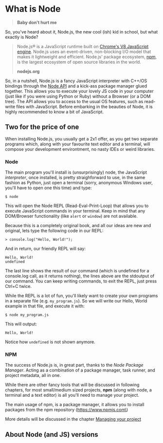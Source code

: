 # What is Node

> **Baby don't hurt me**

So, you've heard about it, Node.js, the new cool \(ish\) kid in school, but what exactly is Node?

> Node.js® is a JavaScript runtime built on [Chrome's V8 JavaScript engine](https://developers.google.com/v8/). Node.js uses an event-driven, non-blocking I/O model that makes it lightweight and efficient. Node.js' package ecosystem, [npm](https://www.npmjs.com/), is the largest ecosystem of open source libraries in the world.
>
> **nodejs.org**

So, in a nutshell, Node.js is a fancy JavaScript interpreter with C++/OS bindings through the [Node API](https://nodejs.org/api/) and a kick-ass package manager glued together. This allows you to execute your lovely JS code in your computer \(just like if you were using Python or Ruby\) without a Browser \(or a DOM tree\). The API allows you to access to the usual OS features, such as read-write files with JavaScript. Before embarking in the beauties of Node, it is highly recommended to know a bit of JavaScript.

## Two for the price of one

When installing Node.js, you usually get a 2x1 offer, as you get two separate programs which, along with your favourite text editor and a terminal, will compose your development environtment, no nasty IDEs or weird libraries.

### Node

The main program you'll install is \(unsurprisingly\) node, the JavaScript _interpreter_, once installed, is pretty straighforward to use, in the same fashion as Python, just open a terminal \(sorry, anonymous Windows user, you'll have to open one this time\) and type:

```
$ node
```

This will open the Node REPL \(Read-Eval-Print-Loop\) that allows you to execute JavaScript commands in your terminal. Keep in mind that any DOM/Browser functionality \(like `alert` or `window`\) are not available.

Because this is a completely original book, and all our ideas are new and original, lets type the following code in our REPL:

```
> console.log("Hello, World!");
```

And in return, our friendly REPL will say:

```
Hello, World!
undefined
```

The last line shows the result of our command \(which is undefined for a console.log call, as it returns nothing\), the lines above are the stdoutput of our command. You can keep writing commands, to exit the REPL, just press Ctrl+C twice.

While the REPL is a lot of fun, you'll likely want to create your own programs in a separate file \(e.g. `my_program.js`\). So we will write our Hello, World example in that file, and execute it with:

```
$ node my_program.js
```

This will output:

```
Hello, World!
```

Notice how `undefined` is not shown anymore.

### NPM

The success of Node.js is, in great part, thanks to the _Node Package Manager_. Acting as a combination of a package manager, task runner, and project metadata, all in one.

While there are other fancy tools that will be discussed in following chapters, for most small/medium sized projects, **npm** \(along with node, a terminal and a text editor\) is all you'll need to manage your project.

The main usage of npm, is a package manager, it allows you to install packages from the npm repository \(https://www.npmjs.com\)





More details will be discussed in the chapter [Managing your project](/advanced-topics/managing-your-project.md)

## About Node \(and JS\) versions



